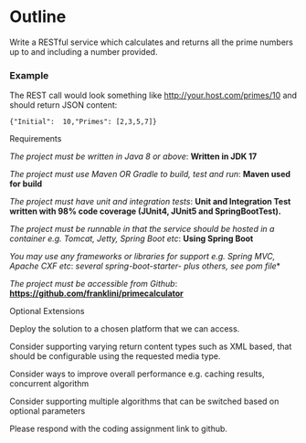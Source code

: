 # Outline

Write a RESTful service which calculates and returns all the prime numbers up to and including a number provided.

### Example

The REST call would look something like http://your.host.com/primes/10 and should return JSON content:



`{"Initial":  10,"Primes": [2,3,5,7]}`



Requirements

_The project must be written in Java 8 or above_: **Written in JDK 17**

_The project must use Maven OR Gradle to build, test and run_: **Maven used for build**

_The project must have unit and integration tests_: **Unit and Integration Test written with 98% code coverage (JUnit4, JUnit5 and SpringBootTest).**

_The project must be runnable in that the service should be hosted in a container e.g. Tomcat, Jetty, Spring Boot etc_: **Using Spring Boot**

_You may use any frameworks or libraries for support e.g. Spring MVC, Apache CXF etc_: **several spring-boot-starter-* plus others, see pom file**

_The project must be accessible from Github_: **https://github.com/franklini/primecalculator**



Optional Extensions

Deploy the solution to a chosen platform that we can access.

Consider supporting varying return content types such as XML based, that should be configurable using the requested media type.

Consider ways to improve overall performance e.g. caching results, concurrent algorithm

Consider supporting multiple algorithms that can be switched based on optional parameters



Please respond with the coding assignment link to github.